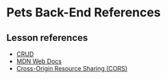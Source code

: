 <h1>
  <span class="headline">Pets Back-End</span>
  <span class="subhead">References</span>
</h1>

## Lesson references

- [CRUD](https://developer.mozilla.org/en-US/docs/Glossary/CRUD)
- [MDN Web Docs](https://developer.mozilla.org/en-US/docs/Web/JavaScript/Reference/Global_Objects/Error)
- [Cross-Origin Resource Sharing (CORS)](https://developer.mozilla.org/en-US/docs/Web/HTTP/CORS)